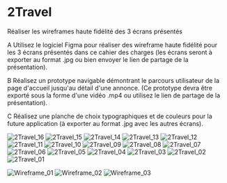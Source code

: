 # 2Travel
Réaliser les wireframes haute fidélité des 3 écrans présentés

A
Utilisez le logiciel Figma pour réaliser des wireframe haute fidélité pour les 3 écrans présentés dans ce cahier des charges 
(les écrans seront à exporter au format .jpg ou bien envoyer le lien de partage de la présentation).

B
Réalisez un prototype navigable démontrant le parcours utilisateur de la page d'accueil jusqu'au détail
d'une annonce. (Ce prototype devra être exporté sous la forme d'une vidéo .mp4 ou utilisez le lien de partage de la présentation).

C
Réalisez une planche de choix typographiques et de couleurs pour la future application (à exporter au
format .jpg avec les autres écrans).



![2Travel_16](https://github.com/jocile242/2Travel/assets/146430372/2514c860-8b15-4313-8972-d71c76e65d78)
![2Travel_15](https://github.com/jocile242/2Travel/assets/146430372/698eef98-f01f-4502-bab6-87a44e897fab)
![2Travel_14](https://github.com/jocile242/2Travel/assets/146430372/794fff14-c078-45b7-80cd-bb0df1e22470)
![2Travel_13](https://github.com/jocile242/2Travel/assets/146430372/345b61d1-0713-4e8c-82ce-3f1172f354d6)
![2Travel_12](https://github.com/jocile242/2Travel/assets/146430372/3e8b25ac-3628-435f-8aab-3698bc4eea73)
![2Travel_11](https://github.com/jocile242/2Travel/assets/146430372/da4612f3-2adc-4b8d-8665-55dd2763e194)
![2Travel_10](https://github.com/jocile242/2Travel/assets/146430372/dcc6ea13-53f2-4f63-a13c-248fd72a3516)
![2Travel_09](https://github.com/jocile242/2Travel/assets/146430372/820e1bfa-ee4d-4e75-b9ba-2e88dbe341d2)
![2Travel_08](https://github.com/jocile242/2Travel/assets/146430372/4f5d2efc-10a5-4a67-82e6-4e54365856a8)
![2Travel_07](https://github.com/jocile242/2Travel/assets/146430372/6232c243-206d-4c07-9766-f23982ee79e0)
![2Travel_06](https://github.com/jocile242/2Travel/assets/146430372/05a25167-e9b5-4bcc-93a0-428f30884adb)
![2Travel_05](https://github.com/jocile242/2Travel/assets/146430372/082660b0-98cc-4e9d-bfd1-de21c2a5862b)
![2Travel_04](https://github.com/jocile242/2Travel/assets/146430372/1b1b39ae-5108-43c5-b7ca-936651fe9159)
![2Travel_03](https://github.com/jocile242/2Travel/assets/146430372/32315ce3-d3d3-4107-a17a-8ffcddec811b)
![2Travel_02](https://github.com/jocile242/2Travel/assets/146430372/2c1b95bb-fc3f-4c78-b246-edf984869345)
![2Travel_01](https://github.com/jocile242/2Travel/assets/146430372/3e3e7199-61d2-4621-9e1e-4dfe2da12acc)


![Wireframe_01](https://github.com/jocile242/2Travel/assets/146430372/32dab265-8d7d-45f7-a233-dfd0965e55a9)
![Wireframe_02](https://github.com/jocile242/2Travel/assets/146430372/cb75dbbe-c4d0-4ae6-89e6-1439aabfb07a)
![Wireframe_03](https://github.com/jocile242/2Travel/assets/146430372/0833239d-1e39-4ab1-adca-822a99cb39f2)




